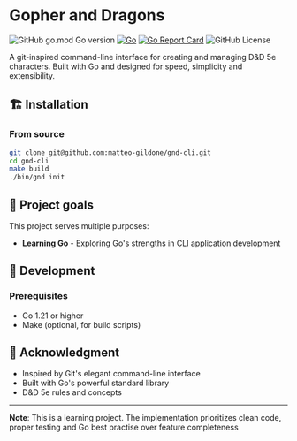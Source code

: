 # Gopher and Dragons

![GitHub go.mod Go version](https://img.shields.io/github/go-mod/go-version/matteo-gildone/gnd-cli)
[![Go](https://github.com/matteo-gildone/gnd-cli/actions/workflows/go.yml/badge.svg)](https://github.com/matteo-gildone/gnd-cli/actions/workflows/go.yml)
[![Go Report Card](https://goreportcard.com/badge/github.com/matteo-gildone/gnd-cli)](https://goreportcard.com/report/github.com/matteo-gildone/gnd-cli)
![GitHub License](https://img.shields.io/github/license/matteo-gildone/gnd-cli)

A git-inspired command-line interface for creating and managing D&D 5e characters.
Built with Go and designed for speed, simplicity and extensibility.

## 🏗️ Installation

### From source
```bash
git clone git@github.com:matteo-gildone/gnd-cli.git
cd gnd-cli
make build
./bin/gnd init
```

## 🎯 Project goals

This project serves multiple purposes:
- **Learning Go** - Exploring Go's strengths in CLI application development

## 🧪 Development

### Prerequisites
- Go 1.21 or higher
- Make (optional, for build scripts)

## 🙏 Acknowledgment

- Inspired by Git's elegant command-line interface
- Built with Go's powerful standard library
- D&D 5e rules and concepts

---

**Note**: This is a learning project. The implementation prioritizes clean code, proper testing and Go best practise over 
feature completeness
